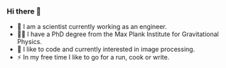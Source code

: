 ### Hi there 👋

- 🔭 I am a scientist currently working as an engineer.
- 👩‍🔬 I have a PhD degree from the Max Plank Institute for Gravitational Physics.
- 🌱 I like to code and currently interested in image processing.
- :zap: In my free time I like to go for a run, cook or write.
<!--
**A-bisht/A-bisht** is a ✨ _special_ ✨ repository because its `README.md` (this file) appears on your GitHub profile.


